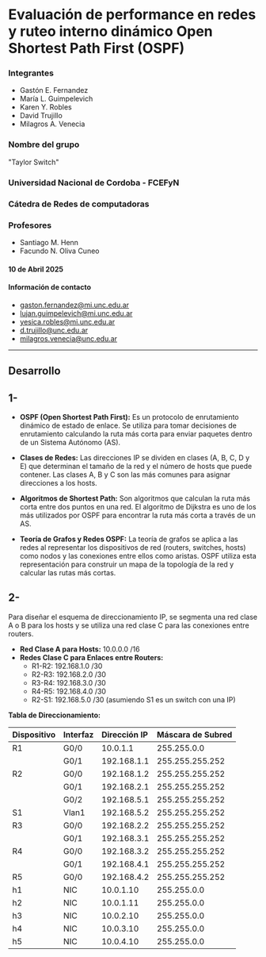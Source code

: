 # Evaluación de performance en redes y ruteo interno dinámico Open Shortest Path First (OSPF)

### Integrantes

- Gastón E. Fernandez
- María L. Guimpelevich
- Karen Y. Robles
- David Trujillo
- Milagros A. Venecia

### Nombre del grupo

 "Taylor Switch"

### Universidad Nacional de Cordoba - FCEFyN

### Cátedra de Redes de computadoras

### Profesores

- Santiago M. Henn
- Facundo N. Oliva Cuneo

#### 10 de Abril 2025

#### Información de contacto

- gaston.fernandez@mi.unc.edu.ar
- lujan.guimpelevich@mi.unc.edu.ar
- yesica.robles@mi.unc.edu.ar
- d.trujillo@unc.edu.ar
- milagros.venecia@unc.edu.ar

---

## Desarrollo

## 1- 
* **OSPF (Open Shortest Path First):** Es un protocolo de enrutamiento dinámico de estado de enlace. Se utiliza para tomar decisiones de enrutamiento calculando la ruta más corta para enviar paquetes dentro de un Sistema Autónomo (AS). 

* **Clases de Redes:** Las direcciones IP se dividen en clases (A, B, C, D y E) que determinan el tamaño de la red y el número de hosts que puede contener. Las clases A, B y C son las más comunes para asignar direcciones a los hosts. 

* **Algoritmos de Shortest Path:** Son algoritmos que calculan la ruta más corta entre dos puntos en una red. El algoritmo de Dijkstra es uno de los más utilizados por OSPF para encontrar la ruta más corta a través de un AS.

* **Teoría de Grafos y Redes OSPF:** La teoría de grafos se aplica a las redes al representar los dispositivos de red (routers, switches, hosts) como nodos y las conexiones entre ellos como aristas. OSPF utiliza esta representación para construir un mapa de la topología de la red y calcular las rutas más cortas. 


## 2-
Para diseñar el esquema de direccionamiento IP, se segmenta una red clase A o B para los hosts y se utiliza una red clase C para las conexiones entre routers.

* **Red Clase A para Hosts:** 10.0.0.0 /16
* **Redes Clase C para Enlaces entre Routers:**
    * R1-R2: 192.168.1.0 /30
    * R2-R3: 192.168.2.0 /30
    * R3-R4: 192.168.3.0 /30
    * R4-R5: 192.168.4.0 /30
    * R2-S1: 192.168.5.0 /30 (asumiendo S1 es un switch con una IP)

**Tabla de Direccionamiento:**

| Dispositivo | Interfaz | Dirección IP     | Máscara de Subred |
| :---------- | :------- | :--------------- | :---------------- |
| R1          | G0/0     | 10.0.1.1         | 255.255.0.0       |
|             | G0/1     | 192.168.1.1      | 255.255.255.252   |
| R2          | G0/0     | 192.168.1.2      | 255.255.255.252   |
|             | G0/1     | 192.168.2.1      | 255.255.255.252   |
|             | G0/2     | 192.168.5.1      | 255.255.255.252   |
| S1          | Vlan1    | 192.168.5.2      | 255.255.255.252   |
| R3          | G0/0     | 192.168.2.2      | 255.255.255.252   |
|             | G0/1     | 192.168.3.1      | 255.255.255.252   |
| R4          | G0/0     | 192.168.3.2      | 255.255.255.252   |
|             | G0/1     | 192.168.4.1      | 255.255.255.252   |
| R5          | G0/0     | 192.168.4.2      | 255.255.255.252   |
| h1          | NIC      | 10.0.1.10        | 255.255.0.0       |
| h2          | NIC      | 10.0.1.11        | 255.255.0.0       |
| h3          | NIC      | 10.0.2.10        | 255.255.0.0       |
| h4          | NIC      | 10.0.3.10        | 255.255.0.0       |
| h5          | NIC      | 10.0.4.10        | 255.255.0.0       |


 


